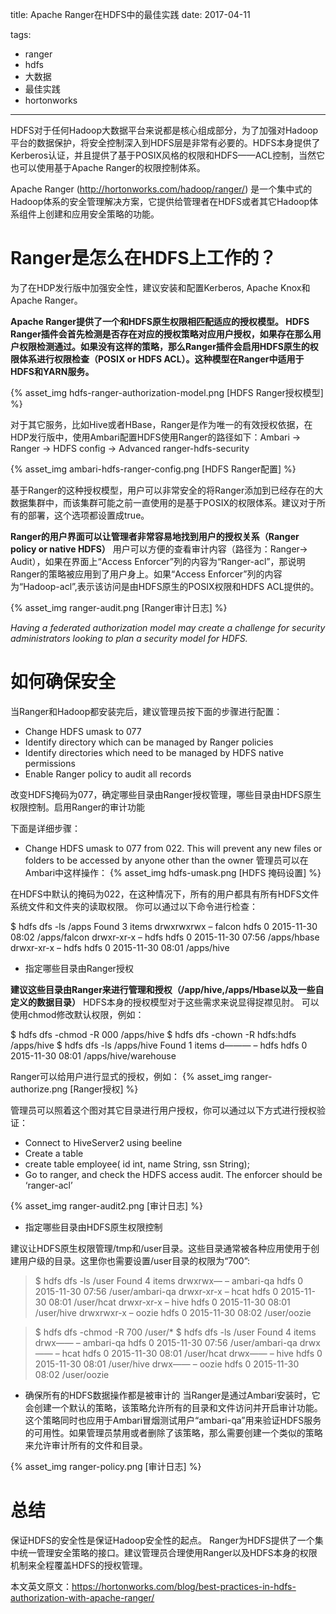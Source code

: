 title: Apache Ranger在HDFS中的最佳实践
date: 2017-04-11

tags:
 - ranger
 - hdfs
 - 大数据
 - 最佳实践
 - hortonworks

---

HDFS对于任何Hadoop大数据平台来说都是核心组成部分，为了加强对Hadoop平台的数据保护，将安全控制深入到HDFS层是非常有必要的。HDFS本身提供了Kerberos认证，并且提供了基于POSIX风格的权限和HDFS——ACL控制，当然它也可以使用基于Apache Ranger的权限控制体系。

Apache Ranger (http://hortonworks.com/hadoop/ranger/) 是一个集中式的Hadoop体系的安全管理解决方案，它提供给管理者在HDFS或者其它Hadoop体系组件上创建和应用安全策略的功能。

# Ranger是怎么在HDFS上工作的？

为了在HDP发行版中加强安全性，建议安装和配置Kerberos, Apache Knox和Apache Ranger。

<b>
Apache Ranger提供了一个和HDFS原生权限相匹配适应的授权模型。 HDFS Ranger插件会首先检测是否存在对应的授权策略对应用户授权，如果存在那么用户权限检测通过。如果没有这样的策略，那么Ranger插件会启用HDFS原生的权限体系进行权限检查（POSIX or HDFS ACL）。这种模型在Ranger中适用于HDFS和YARN服务。
</b>

{% asset_img hdfs-ranger-authorization-model.png [HDFS Ranger授权模型] %}

<!--more-->

对于其它服务，比如Hive或者HBase，Ranger是作为唯一的有效授权依据，在HDP发行版中，使用Ambari配置HDFS使用Ranger的路径如下：Ambari → Ranger → HDFS config → Advanced ranger-hdfs-security

{% asset_img ambari-hdfs-ranger-config.png [HDFS Ranger配置] %}

基于Ranger的这种授权模型，用户可以非常安全的将Ranger添加到已经存在的大数据集群中，而该集群可能之前一直使用的是基于POSIX的权限体系。建议对于所有的部署，这个选项都设置成true。

<b>
Ranger的用户界面可以让管理者非常容易地找到用户的授权关系（Ranger policy or native HDFS）</b> 用户可以方便的查看审计内容（路径为：Ranger→ Audit），如果在界面上“Access Enforcer”列的内容为“Ranger-acl”，那说明Ranger的策略被应用到了用户身上。如果“Access Enforcer”列的内容为“Hadoop-acl”,表示该访问是由HDFS原生的POSIX权限和HDFS ACL提供的。

{% asset_img ranger-audit.png [Ranger审计日志] %}

*Having a federated authorization model may create a challenge for security administrators looking to plan a security model for HDFS.*

# 如何确保安全

当Ranger和Hadoop都安装完后，建议管理员按下面的步骤进行配置：

- Change HDFS umask to 077
- Identify directory which can be managed by Ranger policies
- Identify directories which need to be managed by HDFS native permissions
- Enable Ranger policy to audit all records

改变HDFS掩码为077，确定哪些目录由Ranger授权管理，哪些目录由HDFS原生权限控制。启用Ranger的审计功能



下面是详细步骤：

- Change HDFS umask to 077 from 022. This will prevent any new files or folders to be accessed by anyone other than the owner
管理员可以在Ambari中这样操作：
{% asset_img hdfs-umask.png [HDFS 掩码设置] %}

在HDFS中默认的掩码为022，在这种情况下，所有的用户都具有所有HDFS文件系统文件和文件夹的读取权限。 你可以通过以下命令进行检查：

> 
$ hdfs dfs -ls /apps
Found 3 items
drwxrwxrwx   – falcon hdfs       0 2015-11-30 08:02 /apps/falcon
drwxr-xr-x   – hdfs   hdfs           0 2015-11-30 07:56 /apps/hbase
drwxr-xr-x   – hdfs   hdfs           0 2015-11-30 08:01 /apps/hive

- 指定哪些目录由Ranger授权

<b>建议这些目录由Ranger来进行管理和授权（/app/hive,/apps/Hbase以及一些自定义的数据目录）</b> HDFS本身的授权模型对于这些需求来说显得捉襟见肘。 可以使用chmod修改默认权限，例如：
> 
$ hdfs dfs -chmod -R 000 /apps/hive
$ hdfs dfs -chown -R hdfs:hdfs /apps/hive
$ hdfs dfs -ls /apps/hive
Found 1 items
d———   – hdfs hdfs          0 2015-11-30 08:01 /apps/hive/warehouse

Ranger可以给用户进行显式的授权，例如：
{% asset_img ranger-authorize.png [Ranger授权] %}

管理员可以照着这个图对其它目录进行用户授权，你可以通过以下方式进行授权验证：
 - Connect to HiveServer2 using beeline
 - Create a table 
  - create table employee( id int, name String, ssn String);
 - Go to ranger, and check the HDFS access audit. The enforcer should be ‘ranger-acl’

 {% asset_img ranger-audit2.png [审计日志] %}

- 指定哪些目录由HDFS原生权限控制

建议让HDFS原生权限管理/tmp和/user目录。这些目录通常被各种应用使用于创建用户级的目录。这里你也需要设置/user目录的权限为“700”:
> $ hdfs dfs -ls /user
Found 4 items
drwxrwx—   – ambari-qa hdfs          0 2015-11-30 07:56 /user/ambari-qa
drwxr-xr-x   – hcat      hdfs          0 2015-11-30 08:01 /user/hcat
drwxr-xr-x   – hive      hdfs          0 2015-11-30 08:01 /user/hive
drwxrwxr-x   – oozie     hdfs          0 2015-11-30 08:02 /user/oozie
 

> $ hdfs dfs -chmod -R 700 /user/*
$ hdfs dfs -ls /user
Found 4 items
drwx——   – ambari-qa hdfs          0 2015-11-30 07:56 /user/ambari-qa
drwx——   – hcat      hdfs          0 2015-11-30 08:01 /user/hcat
drwx——   – hive      hdfs          0 2015-11-30 08:01 /user/hive
drwx——   – oozie     hdfs          0 2015-11-30 08:02 /user/oozie

- 确保所有的HDFS数据操作都是被审计的
当Ranger是通过Ambari安装时，它会创建一个默认的策略，该策略允许所有的目录和文件访问并开启审计功能。这个策略同时也应用于Ambari冒烟测试用户“ambari-qa”用来验证HDFS服务的可用性。如果管理员禁用或者删除了该策略，那么需要创建一个类似的策略来允许审计所有的文件和目录。

{% asset_img ranger-policy.png [审计日志] %}

# 总结

保证HDFS的安全性是保证Hadoop安全性的起点。 Ranger为HDFS提供了一个集中统一管理安全策略的接口。建议管理员合理使用Ranger以及HDFS本身的权限机制来全程覆盖HDFS的授权管理。

本文英文原文：https://hortonworks.com/blog/best-practices-in-hdfs-authorization-with-apache-ranger/

  
  